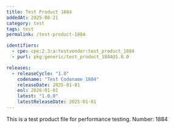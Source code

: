 ```yaml
---
title: Test Product 1884
addedAt: 2025-08-21
category: test
tags: test
permalink: /test-product-1884

identifiers:
  - cpe: cpe:2.3:a:testvendor:test_product_1884
  - purl: pkg:generic/test_product_1884@1.0.0

releases:
  - releaseCycle: "1.0"
    codename: "Test Codename 1884"
    releaseDate: 2025-01-01
    eol: 2026-01-01
    latest: "1.0.0"
    latestReleaseDate: 2025-01-01
---
```


This is a test product file for performance testing. Number: 1884

